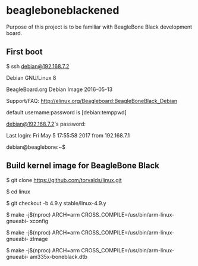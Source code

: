 # beagleboneblackened

Purpose of this project is to be familiar with BeagleBone Black development board.

## First boot

$ ssh debian@192.168.7.2


Debian GNU/Linux 8

BeagleBoard.org Debian Image 2016-05-13

Support/FAQ: http://elinux.org/Beagleboard:BeagleBoneBlack_Debian

default username:password is [debian:temppwd]

debian@192.168.7.2's password:

Last login: Fri May  5 17:55:58 2017 from 192.168.7.1

debian@beaglebone:~$ 


## Build kernel image for BeagleBone Black

$ git clone https://github.com/torvalds/linux.git

$ cd linux

$ git checkout -b 4.9.y stable/linux-4.9.y

$ make -j$(nproc) ARCH=arm CROSS_COMPILE=/usr/bin/arm-linux-gnueabi- xconfig

$ make -j$(nproc) ARCH=arm CROSS_COMPILE=/usr/bin/arm-linux-gnueabi- zImage

$ make -j$(nproc) ARCH=arm CROSS_COMPILE=/usr/bin/arm-linux-gnueabi- am335x-boneblack.dtb
